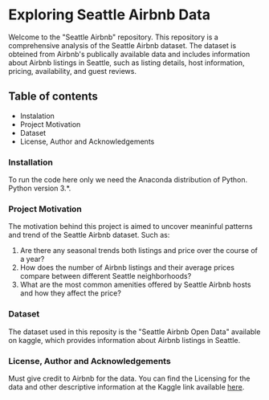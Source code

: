 # Exploring Seattle Airbnb Data
Welcome to the "Seattle Airbnb" repository. This repository is a comprehensive analysis of the Seattle Airbnb dataset. The dataset is obteined from Airbnb's publically available data and includes information about Airbnb listings in Seattle, such as listing details, host information, pricing, availability, and guest reviews.

## Table of contents
- Instalation
- Project Motivation 
- Dataset
- License, Author and Acknowledgements

### Installation
To run the code here only we need the Anaconda distribution of Python. Python version 3.*.

### Project Motivation
The motivation behind this project is aimed to uncover meaninful patterns and trend of the Seattle Airbnb dataset. Such as:
1. Are there any seasonal trends both listings and price over the course of a year?
2. How does the number of Airbnb listings and their average prices compare between different Seattle neighborhoods?
3. What are the most common amenities offered by Seattle Airbnb hosts and how they affect the price?

### Dataset
The dataset used in this reposity is the "Seattle Airbnb Open Data"  available on kaggle, which provides information about Airbnb listings in Seattle.

### License, Author and Acknowledgements
Must give credit to Airbnb for the data. You can find the Licensing for the data and other descriptive information at the Kaggle link available [here](https://www.kaggle.com/datasets/airbnb/seattle?select=reviews.csv).











